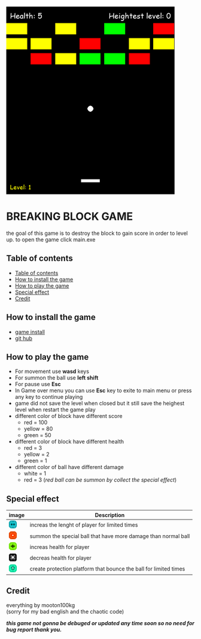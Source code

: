 ![game preview](Assets/game_preview.png)
# BREAKING BLOCK GAME
the goal of this game is to destroy the block to gain score in order to level up. to open the game click main.exe

## Table of contents
  - [Table of contents](#table-of-contents)
  - [How to install the game](#how-to-install-the-game)
  - [How to play the game](#how-to-play-the-game)
  - [Special effect](#special-effect)
  - [Credit](#credit)

## How to install the game
- [game install](https://drive.google.com/drive/folders/1PwfFfO4NjDHFcep2H8wt89efQyODMiIF?usp=sharing)
- [git hub](https://github.com/mooton100kg/arkanoid-game.git)

## How to play the game
- For movement use **wasd** keys
- For summon the ball use **left shift**
- For pause use **Esc**
- In Game over menu you can use **Esc** key to exite to main menu or press any key to continue playing
- game did not save the level when closed but it still save the heighest level when restart the game play
- different color of block have different score
    - red = 100
    - yellow = 80
    - green = 50
- different color of block have different health
    - red = 3
    - yellow = 2
    - green = 1
- different color of ball have different damage
    - white = 1
    - red = 3 (*red ball can be summon by collect the special effect*)

## Special effect
|    image    | Description |
| ----------- | ----------- |
|![plus lenght](Assets/plus_lenght.png)| increas the lenght of player for limited times|
|![bomt bal](Assets/bom_ball.png)| summon the special ball that have more damage than normal ball|
|![heal](Assets/heal.png)| increas health for player|
|![damage](Assets/damage.png)| decreas health for player|
|![protection](Assets/protection.png)| create protection platform that bounce the ball for limited times|

## Credit
everything by mooton100kg\
(sorry for my bad english and the chaotic code)


*__**this game not gonna be debuged or updated any time soon so no need for bug report thank you.**__*
